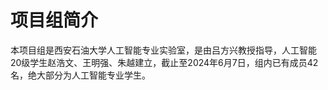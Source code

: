 # 项目组简介
本项目组是西安石油大学人工智能专业实验室，是由吕方兴教授指导，人工智能20级学生赵浩文、王明强、朱越建立，截止至2024年6月7日，组内已有成员42名，绝大部分为人工智能专业学生。




